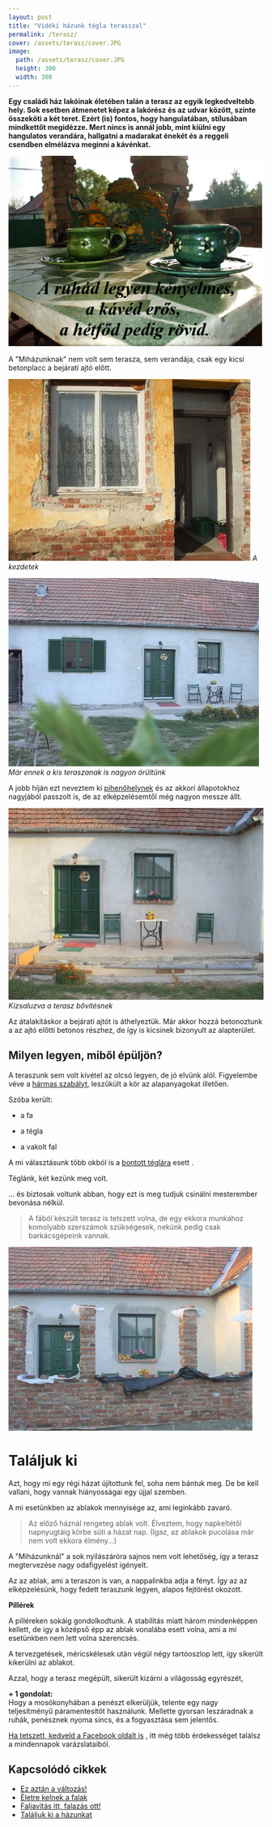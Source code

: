 ```yaml
---
layout: post
title: "Vidéki házunk tégla terasszal" 
permalink: /terasz/
cover: /assets/terasz/cover.JPG
image:
  path: /assets/terasz/cover.JPG
  height: 300
  width: 300
---
```





**Egy családi ház lakóinak életében talán a terasz az egyik legkedveltebb hely. Sok esetben átmenetet képez a lakórész és az udvar között, szinte összeköti a két teret. Ezért (is) fontos, hogy hangulatában, stílusában mindkettőt megidézze. Mert nincs is annál jobb, mint kiülni egy hangulatos verandára, hallgatni a madarakat énekét és a reggeli csendben elmélázva meginni a kávénkat.**

![idézet](/assets/terasz/kave.png)



A "Miházunknak" nem volt sem terasza, sem verandája, csak egy kicsi betonplacc a bejárati ajtó előtt.  

![terasz](/assets/terasz/DSCF9925.JPG)
_A kezdetek_


![terasz](/assets/terasz/DSCF0804.JPG)
_Már ennek a kis teraszanak is nagyon örültünk_


A jobb híján ezt neveztem ki [pihenőhelynek](/2019-02-12/varrogepasztal) és az akkori állapotokhoz nagyjából passzolt is, de az elképzelésemtől még nagyon messze állt.

![terasz](/assets/terasz/DSCF0835j.JPG)
_Kizsaluzva a terasz bővítésnek_

Az átalakításkor a bejárati ajtót is áthelyeztük. Már akkor hozzá betonoztunk a az ajtó előtti betonos részhez, de így is kicsinek bizonyult az alapterület. 







## Milyen legyen, miből épüljön?

A teraszunk sem volt kivétel az olcsó legyen, de jó elvünk alól. 
Figyelembe véve a [hármas szabályt](/2019-03-26/dekoráció), leszűkült a kör az alapanyagokat illetően.

Szóba került:

* a fa

* a tégla

* a vakolt fal
 


A mi választásunk több okból is a [bontott téglára](2019-04-23/tegla) esett . 

Téglánk, két kezünk meg volt. 

... és biztosak voltunk abban, hogy ezt is meg tudjuk csinálni mesterember bevonása nélkül.



> A fából készült terasz is tetszett volna, de egy ekkora munkához komolyabb szerszámok szükségesek, nekünk pedig csak barkácsgépeink vannak.

![terasz](/assets/terasz/DSCF0922.JPG)

 
# Találjuk ki

Azt, hogy mi egy régi házat újítottunk fel, soha nem bántuk meg. De be kell vallani, hogy vannak hiányosságai egy újjal szemben.

A mi esetünkben az ablakok mennyisége az, ami leginkább zavaró.

> Az előző háznál rengeteg ablak volt. Élveztem, hogy napkeltétől napnyugtáig körbe süti a házat nap. (Igaz, az ablakok pucolása már nem volt ekkora élmény...)

A "Miházunknál" a sok nyílászáróra sajnos nem volt lehetőség, így a terasz megtervezése nagy odafigyelést igényelt. 

Az az ablak, ami a teraszon is van, a nappalinkba adja a fényt. Így az az elképzelésünk, hogy fedett teraszunk legyen, alapos fejtörést okozott.



**Pillérek**


A pilléreken sokáig gondolkodtunk. A stabilitás miatt három mindenképpen kellett, de így a középső épp az ablak vonalába esett volna, ami a mi esetünkben nem lett volna szerencsés.

A tervezgetések, méricskélesek után végül négy tartóoszlop lett, így sikerült kikerülni az ablakot.






Azzal, hogy a terasz megépült, sikerült kizárni a világosság egyrészét, 








**+ 1 gondolat:**  
Hogy a mosókonyhában a penészt elkerüljük, telente egy nagy teljesítményű páramentesítőt használunk. Mellette gyorsan leszáradnak a ruhák, penésznek nyoma sincs, és a fogyasztása sem jelentős.


<a href="https://www.facebook.com/Var%C3%A1zsolj-otthont-360330751226066/" target="_blank">Ha tetszett, kedveld a Facebook oldalt is</a> , itt még több érdekességet találsz a mindennapok varázslataiból.


## Kapcsolódó cikkek


* [Ez aztán a változás!](/2019-04-11-külsőfalak)
* [Életre kelnek a falak](/2019-03-01-színesfalak)
* [Faljavítás itt, falazás ott!](/2019-02-18/afalak)
* [Találjuk ki a házunkat](/2019-02-11/találjuk_ki)



 




